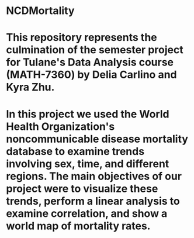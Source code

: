 # NCDMortality

# This repository represents the culmination of the semester project for Tulane's Data Analysis course (MATH-7360) by Delia Carlino and Kyra Zhu. 

# In this project we used the World Health Organization's noncommunicable disease mortality database to examine trends involving sex, time, and different regions. The main objectives of our project were to visualize these trends, perform a linear analysis to examine correlation, and show a world map of mortality rates. 
# 
